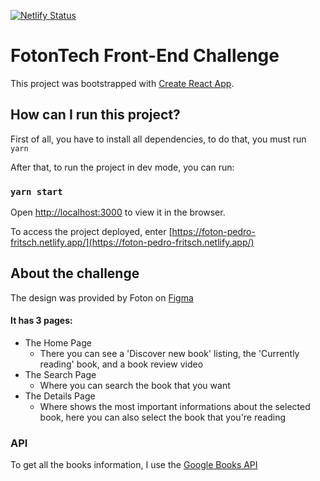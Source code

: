 [![Netlify Status](https://api.netlify.com/api/v1/badges/6c29f938-d079-4232-bcc8-020f65e9a754/deploy-status)](https://app.netlify.com/sites/foton-pedro-fritsch/deploys)

# FotonTech Front-End Challenge

This project was bootstrapped with [Create React App](https://github.com/facebook/create-react-app).

## How can I run this project?

First of all, you have to install all dependencies, to do that, you must run `yarn`

After that, to run the project in dev mode, you can run:

### `yarn start`

Open [http://localhost:3000](http://localhost:3000) to view it in the browser.

To access the project deployed, enter [https://foton-pedro-fritsch.netlify.app/](https://foton-pedro-fritsch.netlify.app/)

## About the challenge

The design was provided by Foton on [Figma](https://www.figma.com/file/KFElqzD983WNyvMY1SaF0c/frontend-book-app)

#### It has 3 pages:
- The Home Page
  - There you can see a 'Discover new book' listing, the 'Currently reading' book, and a book review video
- The Search Page
  - Where you can search the book that you want
- The Details Page
  - Where shows the most important informations about the selected book, here you can also select the book that you're reading

### API

To get all the books information, I use the [Google Books API](https://developers.google.com/books/docs/v1/using)

